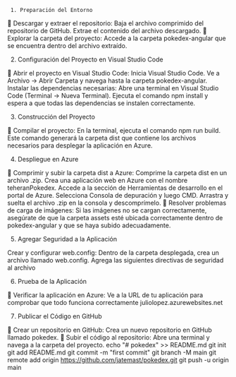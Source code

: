 
     1. Preparación del Entorno
	Descargar y extraer el repositorio:
Baja el archivo comprimido del repositorio de GitHub.
Extrae el contenido del archivo descargado.
	Explorar la carpeta del proyecto:
Accede a la carpeta pokedex-angular que se encuentra dentro del archivo extraído.

2. Configuración del Proyecto en Visual Studio Code

	Abrir el proyecto en Visual Studio Code:
Inicia Visual Studio Code.
Ve a Archivo -> Abrir Carpeta y navega hasta la carpeta pokedex-angular.
Instalar las dependencias necesarias:
Abre una terminal en Visual Studio Code (Terminal -> Nueva Terminal).
Ejecuta el comando npm install y espera a que todas las dependencias se instalen correctamente.

3. Construcción del Proyecto
   
	Compilar el proyecto:
En la terminal, ejecuta el comando npm run build.
Este comando generará la carpeta dist que contiene los archivos necesarios para desplegar la aplicación en Azure.

4. Despliegue en Azure

	Comprimir y subir la carpeta dist a Azure:
Comprime la carpeta dist en un archivo .zip.
Crea una aplicación web en Azure con el nombre teheranPokedex.
Accede a la sección de Herramientas de desarrollo en el portal de Azure.
Selecciona Consola de depuración y luego CMD.
Arrastra y suelta el archivo .zip en la consola y descomprímelo.
	Resolver problemas de carga de imágenes:
Si las imágenes no se cargan correctamente, asegúrate de que la carpeta assets esté ubicada correctamente dentro de pokedex-angular y que se haya subido adecuadamente.

5. Agregar Seguridad a la Aplicación
   
Crear y configurar web.config:
Dentro de la carpeta desplegada, crea un archivo llamado web.config.
Agrega las siguientes directivas de seguridad al archivo
<?xml version="1.0" encoding="UTF-8"?>
<configuration>
    <system.webServer>
        <httpProtocol>
            <customHeaders>
                <add name="X-Frame-Options" value="DENY" />
                <add name="X-XSS-Protection" value="1; mode=block" />
                <add name="X-Content-Type-Options" value="nosniff" />
                <add name="Strict-Transport-Security" value="max-age=31536000; includeSubDomains" />
        </customHeaders>
        </httpProtocol>
    </system.webServer>
</configuration>
									
6. Prueba de la Aplicación
   
	Verificar la aplicación en Azure:
Ve a la URL de tu aplicación para comprobar que todo funciona correctamente
  juliolopez.azurewebsites.net
									
7. Publicar el Código en GitHub
   
	Crear un repositorio en GitHub:
Crea un nuevo repositorio en GitHub llamado pokedex.
	Subir el código al repositorio:
Abre una terminal y navega a la carpeta del proyecto.
echo "# pokedex" >> README.md
git init
git add README.md
git commit -m "first commit"
git branch -M main
git remote add origin https://github.com/jatemast/pokedex.git
git push -u origin main


